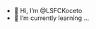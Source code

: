 - 👋 Hi, I’m @LSFCKoceto
- 🌱 I’m currently learning ...
<!---
LSFCKoceto/LSFCKoceto is a ✨ special ✨ repository because its `README.md` (this file) appears on your GitHub profile.
You can click the Preview link to take a look at your changes.
--->
